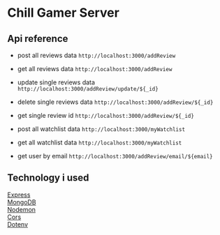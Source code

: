 # Chill Gamer Server

## Api reference
* post all reviews data ```http://localhost:3000/addReview```
* get all reviews data ```http://localhost:3000/addReview```
* update single reviews data ```http://localhost:3000/addReview/update/${_id}```
* delete single reviews data ```http://localhost:3000/addReview/${_id}```
* get single review id ```http://localhost:3000/addReview/${_id}```

* post all watchlist data ```http://localhost:3000/myWatchlist```
* get all watchlist data ```http://localhost:3000/myWatchlist```
* get user by email ```http://localhost:3000/addReview/email/${email}```


## Technology i used

[Express](https://expressjs.com/en/starter/installing.html)<br />
[MongoDB](https://www.mongodb.com/)<br />
[Nodemon](https://www.npmjs.com/package/nodemon/)<br />
[Cors](https://expressjs.com/en/resources/middleware/cors.html/)<br />
[Dotenv](https://www.npmjs.com/package/dotenv/)<br />
